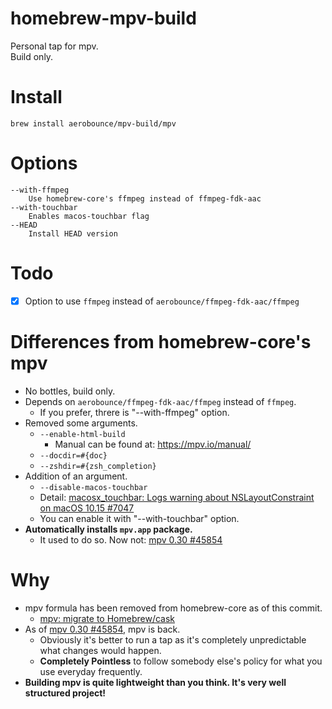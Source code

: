 # homebrew-mpv-build
Personal tap for mpv.\
Build only.

# Install
```
brew install aerobounce/mpv-build/mpv
```

# Options
```
--with-ffmpeg
    Use homebrew-core's ffmpeg instead of ffmpeg-fdk-aac
--with-touchbar
    Enables macos-touchbar flag
--HEAD
    Install HEAD version
```

# Todo
- [x] Option to use `ffmpeg` instead of `aerobounce/ffmpeg-fdk-aac/ffmpeg`

# Differences from homebrew-core's mpv
- No bottles, build only.
- Depends on `aerobounce/ffmpeg-fdk-aac/ffmpeg` instead of `ffmpeg`.
    - If you prefer, threre is "--with-ffmpeg" option.
- Removed some arguments.
    - `--enable-html-build`
        - Manual can be found at: https://mpv.io/manual/
    - `--docdir=#{doc}`
    - `--zshdir=#{zsh_completion}`
- Addition of an argument.
    - `--disable-macos-touchbar`
    - Detail: [macosx_touchbar: Logs warning about NSLayoutConstraint on macOS 10.15 #7047](https://github.com/mpv-player/mpv/issues/7047)
    - You can enable it with "--with-touchbar" option.
- **Automatically installs `mpv.app` package.**
    - It used to do so. Now not: [mpv 0.30 #45854](https://github.com/Homebrew/homebrew-core/pull/45854#discussion_r341953284)

# Why
- mpv formula has been removed from homebrew-core as of this commit.
    - [mpv: migrate to Homebrew/cask](https://github.com/Homebrew/homebrew-core/commit/41444d526c40b93069b7f0c5414539deb0534179)
- As of [mpv 0.30 #45854](https://github.com/Homebrew/homebrew-core/pull/45854), mpv is back.
    - Obviously it's better to run a tap as it's completely unpredictable what changes would happen.
    - **Completely Pointless** to follow somebody else's policy for what you use everyday frequently.
- **Building mpv is quite lightweight than you think. It's very well structured project!**
